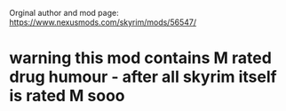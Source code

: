 Orginal author and mod page: https://www.nexusmods.com/skyrim/mods/56547/

<h1> warning this mod contains M rated drug humour - after all skyrim itself is rated M sooo </h1>
